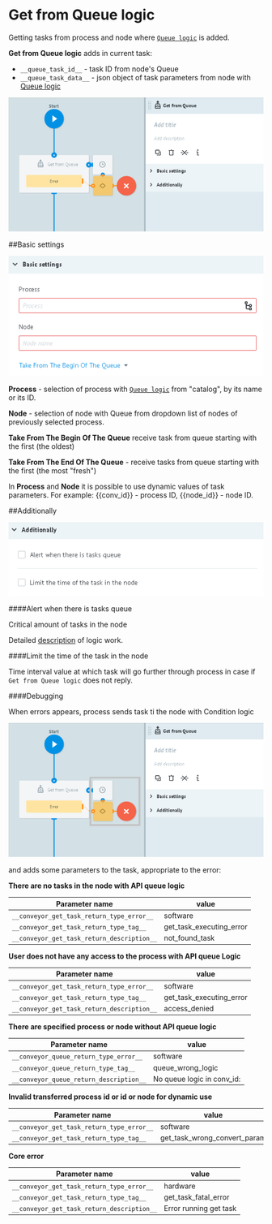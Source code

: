 # Get from Queue logic

Getting tasks from process and node where [`Queue logic`](queue.md) is added.

**Get from Queue logic** adds in current task:
* `__queue_task_id__` -  task ID from node's Queue
* `__queue_task_data__` - json object of task parameters from node with [Queue logic](queue.md)

![](../../img/create/get_from_queue.png)


##Basic settings

![](../../img/create/get_from_queue_settings.png)

**Process** - selection of process with [`Queue logic`](queue.md) from "catalog", by its name or its ID.

**Node** - selection of node with Queue from dropdown list of nodes of previously selected process.

**Take From The Begin Of The Queue** receive task from queue starting with the first (the oldest)

**Take From The End Of The Queue** - receive tasks from queue starting with the first (the most "fresh")

In **Process** and **Node**  it is possible to use dynamic values of task parameters. For example: {{conv_id}} - process ID, {{node_id}} - node ID.

##Additionally

![](../../img/create/code_adish.png)

####Alert when there is tasks queue

Critical amount of tasks in the node

Detailed [description](timer.md#tasks-limit) of logic work.

####Limit the time of the task in the node

Time interval value at which task will go further through process in case if `Get from Queue logic` does not reply.


####Debugging

When errors appears, process sends task ti the node with Condition logic

![](../../img/create/get_from_queue_1.png)


and adds some parameters to the task, appropriate to the error:


**There are no tasks in the node with API queue logic**

| Parameter name | value |
| -- | -- |
| `__conveyor_get_task_return_type_error__` | software |
| `__conveyor_get_task_return_type_tag__` | get_task_executing_error |
| `__conveyor_get_task_return_description__` | not_found_task |

**User does not have any access  to the process with API queue Logic**

| Parameter name | value |
| -- | -- |
| `__conveyor_get_task_return_type_error__` | software |
| `__conveyor_get_task_return_type_tag__` | get_task_executing_error |
| `__conveyor_get_task_return_description__` | access_denied |

**There are specified process or node without API queue logic**

| Parameter name  | value |
| -- | -- |
| `__conveyor_queue_return_type_error__` | software |
| `__conveyor_queue_return_type_tag__` | queue_wrong_logic |
| `__conveyor_queue_return_description__` | No queue logic in conv_id:  |

**Invalid transferred process id or id or node for dynamic use**

| Parameter name | value |
| -- | -- |
| `__conveyor_get_task_return_type_error__` | software|
| `__conveyor_get_task_return_type_tag__` | get_task_wrong_convert_param|

**Core error**

| Parameter name | value |
| -- | -- |
| `__conveyor_get_task_return_type_error__` | hardware |
| `__conveyor_get_task_return_type_tag__` | get_task_fatal_error |
| `__conveyor_get_task_return_description__` | Error running get task |
